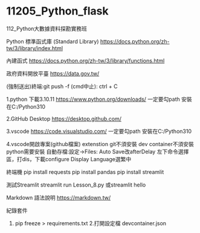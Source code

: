 # 11205_Python_flask
112_Python大數據資料探勘實務班

Python 標準函式庫 (Standard Library)
https://docs.python.org/zh-tw/3/library/index.html

內建函式
https://docs.python.org/zh-tw/3/library/functions.html

政府資料開放平臺
https://data.gov.tw/

(強制送出)終端:git push -f
(cmd中止): ctrl + C

1.python 下載3.10.11
https://www.python.org/downloads/
一定要勾path
安裝在C:/Python310

2.GitHub Desktop
https://desktop.github.com/

3.vscode
https://code.visualstudio.com/
一定要勾path
安裝在C:/Python310

4.vscode開啟專案(github檔案)
extenstion
git不須安裝
dev container不須安裝
python需要安裝
自動存檔:設定->Files: Auto Save改afterDelay
左下命令選擇區，打dis，下載configure Display Language選繁中

終端機
pip install requests
pip install pandas
pip install streamlit

測試Streamlit
streamlit run Lesson_8.py
或streamlit hello

Markdown 語法說明
https://markdown.tw/

紀錄套件
1. pip freeze > requirements.txt
2.打開設定檔  devcontainer.json